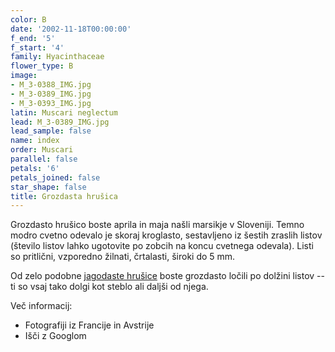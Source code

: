 ```yaml
---
color: B
date: '2002-11-18T00:00:00'
f_end: '5'
f_start: '4'
family: Hyacinthaceae
flower_type: B
image:
- M_3-0388_IMG.jpg
- M_3-0389_IMG.jpg
- M_3-0393_IMG.jpg
latin: Muscari neglectum
lead: M_3-0389_IMG.jpg
lead_sample: false
name: index
order: Muscari
parallel: false
petals: '6'
petals_joined: false
star_shape: false
title: Grozdasta hrušica
---
```

Grozdasto hrušico boste aprila in maja našli marsikje v Sloveniji. Temno modro cvetno odevalo je skoraj kroglasto, sestavljeno iz šestih zraslih listov (število listov lahko ugotovite po zobcih na koncu cvetnega odevala). Listi so pritlični, vzporedno žilnati, črtalasti, široki do 5 mm.

Od zelo podobne [jagodaste hrušice](../MuscariBotryoides(JagodastaHrusica)/si_MuscariBotryoides(JagodastaHrusica).asp) boste grozdasto ločili po dolžini listov -- ti so vsaj tako dolgi kot steblo ali daljši od njega.

Več informacij:

-   Fotografiji iz Francije in Avstrije
-   Išči z Googlom
